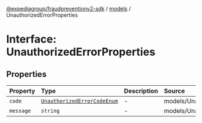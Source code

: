 [@expediagroup/fraudpreventionv2-sdk](../../index.md) / [models](../index.md) / UnauthorizedErrorProperties

# Interface: UnauthorizedErrorProperties

## Properties

| Property | Type | Description | Source |
| :------ | :------ | :------ | :------ |
| `code` | [`UnauthorizedErrorCodeEnum`](../type-aliases/UnauthorizedErrorCodeEnum.md) | - | models/UnauthorizedError.ts:59 |
| `message` | `string` | - | models/UnauthorizedError.ts:60 |
